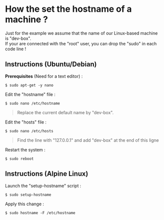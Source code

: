 How the set the hostname of a machine ?
==
Just for the example we assume that the name of our Linux-based machine is "dev-box".   
If your are connected with the "root" user, you can drop the "sudo" in each code line !

Instructions (Ubuntu/Debian)
-
__Prerequisites__ (Need for a text editor) :
<pre><code>$ sudo apt-get -y nano</code></pre>

Edit the "hostname" file :
<pre><code>$ sudo nano /etc/hostname</code></pre>
> Replace the current default name by "dev-box".  

Edit the "hosts" file :
<pre><code>$ sudo nano /etc/hosts</code></pre>
> Find the line with "127.0.0.1" and add "dev-box" at the end of this ligne

Restart the system :
<pre><code>$ sudo reboot</code></pre>

Instructions (Alpine Linux)
-
Launch the "setup-hostname" script :
<pre><code>$ sudo setup-hostname</code></pre>

Apply this change :
<pre><code>$ sudo hostname -F /etc/hostname</code></pre>
